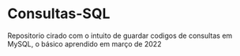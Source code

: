 # Consultas-SQL

Repositorio cirado com o intuito de guardar codigos de consultas em MySQL, o básico aprendido em março de 2022
